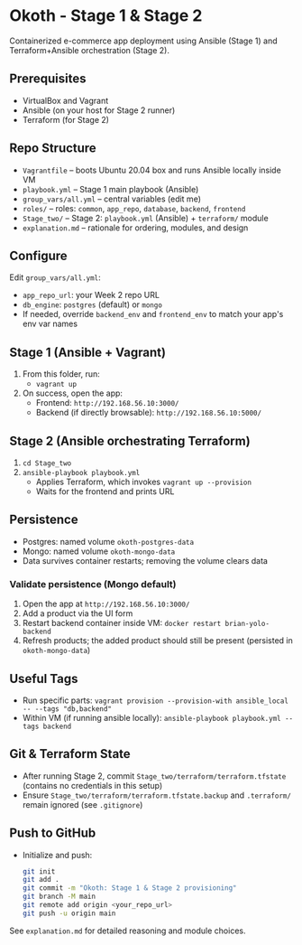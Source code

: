 # Okoth - Stage 1 & Stage 2

Containerized e-commerce app deployment using Ansible (Stage 1) and Terraform+Ansible orchestration (Stage 2).

## Prerequisites
- VirtualBox and Vagrant
- Ansible (on your host for Stage 2 runner)
- Terraform (for Stage 2)

## Repo Structure
- `Vagrantfile` – boots Ubuntu 20.04 box and runs Ansible locally inside VM
- `playbook.yml` – Stage 1 main playbook (Ansible)
- `group_vars/all.yml` – central variables (edit me)
- `roles/` – roles: `common`, `app_repo`, `database`, `backend`, `frontend`
- `Stage_two/` – Stage 2: `playbook.yml` (Ansible) + `terraform/` module
- `explanation.md` – rationale for ordering, modules, and design

## Configure
Edit `group_vars/all.yml`:
- `app_repo_url`: your Week 2 repo URL
- `db_engine`: `postgres` (default) or `mongo`
- If needed, override `backend_env` and `frontend_env` to match your app's env var names

## Stage 1 (Ansible + Vagrant)
1) From this folder, run:
   - `vagrant up`
2) On success, open the app:
   - Frontend: `http://192.168.56.10:3000/`
   - Backend (if directly browsable): `http://192.168.56.10:5000/`

## Stage 2 (Ansible orchestrating Terraform)
1) `cd Stage_two`
2) `ansible-playbook playbook.yml`
   - Applies Terraform, which invokes `vagrant up --provision`
   - Waits for the frontend and prints URL

## Persistence
- Postgres: named volume `okoth-postgres-data`
- Mongo: named volume `okoth-mongo-data`
- Data survives container restarts; removing the volume clears data

### Validate persistence (Mongo default)
1) Open the app at `http://192.168.56.10:3000/`
2) Add a product via the UI form
3) Restart backend container inside VM: `docker restart brian-yolo-backend`
4) Refresh products; the added product should still be present (persisted in `okoth-mongo-data`)

## Useful Tags
- Run specific parts: `vagrant provision --provision-with ansible_local -- --tags "db,backend"`
- Within VM (if running ansible locally): `ansible-playbook playbook.yml --tags backend`

## Git & Terraform State
- After running Stage 2, commit `Stage_two/terraform/terraform.tfstate` (contains no credentials in this setup)
- Ensure `Stage_two/terraform/terraform.tfstate.backup` and `.terraform/` remain ignored (see `.gitignore`)

## Push to GitHub
- Initialize and push:
  ```bash
  git init
  git add .
  git commit -m "Okoth: Stage 1 & Stage 2 provisioning"
  git branch -M main
  git remote add origin <your_repo_url>
  git push -u origin main
  ```

See `explanation.md` for detailed reasoning and module choices.
